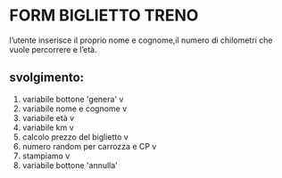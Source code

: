 FORM BIGLIETTO TRENO 
===
l’utente inserisce il proprio nome e cognome,il numero di chilometri che vuole percorrere e l’età.
## svolgimento:
1. variabile bottone 'genera'       v
2. variabile nome e cognome         v
3. variabile età                    v
4. variabile km                     v
4. calcolo prezzo del biglietto     v
5. numero random per carrozza e CP  v
6. stampiamo                        v
7. variabile bottone 'annulla'
